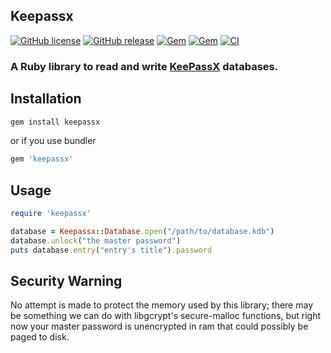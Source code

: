 ## Keepassx

[![GitHub license](https://img.shields.io/github/license/pitluga/keepassx.svg)](https://github.com/pitluga/keepassx/blob/master/LICENSE)
[![GitHub release](https://img.shields.io/github/release/pitluga/keepassx.svg)](https://github.com/pitluga/keepassx/releases/latest)
[![Gem](https://img.shields.io/gem/v/keepassx.svg)](https://rubygems.org/gems/keepassx)
[![Gem](https://img.shields.io/gem/dtv/keepassx.svg)](https://rubygems.org/gems/keepassx)
[![CI](https://github.com/pitluga/keepassx/workflows/CI/badge.svg)](https://github.com/pitluga/keepassx/actions)

### A Ruby library to read and write [KeePassX](http://www.keepassx.org/) databases.

## Installation

```sh
gem install keepassx
```

or if you use bundler

```ruby
gem 'keepassx'
```

## Usage

```ruby
require 'keepassx'

database = Keepassx::Database.open("/path/to/database.kdb")
database.unlock("the master password")
puts database.entry("entry's title").password
```

## Security Warning

No attempt is made to protect the memory used by this library; there may be something we can do with libgcrypt's secure-malloc functions, but right now your master password is unencrypted in ram that could possibly be paged to disk.
